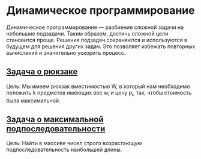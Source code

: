# Динамическое программирование

Динамическое программирование — разбиение сложной задачи на небольшие подзадачи. Таким образом, достичь сложной цели становится проще. Решения подзадач сохраняются и используются в будущем для решения других задач. Это позволяет избежать повторных вычислений и значительно ускорить процесс.

## [Задача о рюкзаке](backpack/Backpack.md)

Цель: Мы имеем рюкзак вместимостью W, в который нам необходимо положить k предметов имеющих вес w<sub>i</sub> и цену p<sub>i</sub>, так, чтобы стоимость была максимальной.

## [Задача о максимальной подпоследовательности](subsequence/Subsequence.md)

Цель: Найти в массиве чисел строго возрастающую подпоследовательность наибольшей длины.
